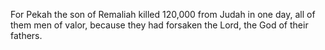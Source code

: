 For Pekah the son of Remaliah killed 120,000 from Judah in one day, all of them men of valor, because they had forsaken the Lord, the God of their fathers.
